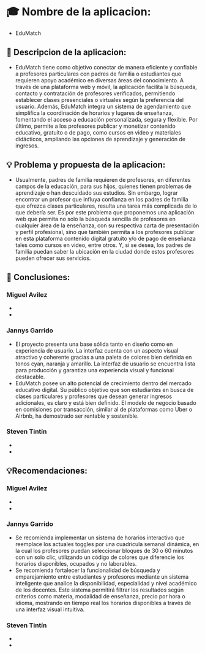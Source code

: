 # 🎓  Nombre de la aplicacion: 
- EduMatch
## 📘 Descripcion de la aplicacion:
- EduMatch tiene como objetivo conectar de manera eficiente y confiable a profesores particulares con padres de familia o estudiantes que requieren apoyo académico en diversas áreas del conocimiento. A través de una plataforma web y móvil, la aplicación facilita la búsqueda, contacto y contratación de profesores verificados, permitiendo establecer clases presenciales o virtuales según la preferencia del usuario. Además, EduMatch integra un sistema de agendamiento que simplifica la coordinación de horarios y lugares de enseñanza, fomentando el acceso a educación personalizada, segura y flexible. Por último, permite a los profesores publicar y monetizar contenido educativo, gratuito o de pago, como cursos en video y materiales didácticos, ampliando las opciones de aprendizaje y generación de ingresos.
## 💡 Problema y propuesta de la aplicacion:
- Usualmente, padres de familia requieren de profesores, en diferentes campos de la educación, para sus hijos, quienes tienen problemas de aprendizaje o han descuidado sus estudios. Sin embargo, lograr encontrar un profesor que influya confianza en los padres de familia que ofrezca clases particulares, resulta una tarea más complicada de lo que debería ser. Es por este problema que proponemos una aplicación web que permita no solo la búsqueda sencilla de profesores en cualquier área de la enseñanza, con su respectiva carta de presentación y perfil profesional, sino que también permita a los profesores publicar en esta plataforma contenido digital gratuito y/o de pago de enseñanza tales como cursos en video, entre otros. Y, si se desea, los padres de familia puedan saber la ubicación en la ciudad donde estos profesores pueden ofrecer sus servicios.



## 📌 Conclusiones:
### Miguel Avilez
- 
- 
### Jannys Garrido
- El proyecto presenta una base sólida tanto en diseño como en experiencia de usuario. La interfaz cuenta con un aspecto visual atractivo y coherente gracias a una paleta de colores bien definida en tonos cyan, naranja y amarillo. La interfaz de usuario se encuentra lista para producción y garantiza una experiencia visual y funcional destacable.
- EduMatch posee un alto potencial de crecimiento dentro del mercado educativo digital. Su público objetivo que son estudiantes en busca de clases particulares y profesores que desean generar ingresos adicionales, es claro y está bien definido. El modelo de negocio basado en comisiones por transacción, similar al de plataformas como Uber o Airbnb, ha demostrado ser rentable y sostenible.
### Steven Tintín
- 
- 
## 💡Recomendaciones:
### Miguel Avilez
- 
- 
### Jannys Garrido
- Se recomienda implementar un sistema de horarios interactivo que reemplace los actuales toggles por una cuadrícula semanal dinámica, en la cual los profesores puedan seleccionar bloques de 30 o 60 minutos con un solo clic, utilizando un código de colores que diferencie los horarios disponibles, ocupados y no laborables.
- Se recomienda fortalecer la funcionalidad de búsqueda y emparejamiento entre estudiantes y profesores mediante un sistema inteligente que analice la disponibilidad, especialidad y nivel académico de los docentes. Este sistema permitirá filtrar los resultados según criterios como materia, modalidad de enseñanza, precio por hora o idioma, mostrando en tiempo real los horarios disponibles a través de una interfaz visual intuitiva.
### Steven Tintín
- 
- 


